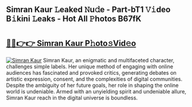 ## Simran Kaur 𝙻eaked 𝙽u𝚍e - Part-bT1 𝚅𝚒deo B𝚒kini 𝙻eaks - Hot All 𝙿hotos B67fK

# <h2><a href="http://ld0jnnv.urlbe.top/?page=Simran+Kaur">🔗🔗👉👉 Simran Kaur P𝚑oto𝚜Vid𝚎o</a></h2>

[![Simran Kaur](https://i.imgur.com/eBuTRDB.gif)](http://ld0jnnv.urlbe.top/?page=Simran+Kaur)
Simran Kaur, an enigmatic and multifaceted character, challenges simple labels. Her unique method of engaging with online audiences has fascinated and provoked critics, generating debates on artistic expression, consent, and the complexities of digital communities. Despite the ambiguity of her future goals, her role in shaping the online world is undeniable. Armed with an unyielding spirit and undeniable allure, Simran Kaur reach in the digital universe is boundless.
